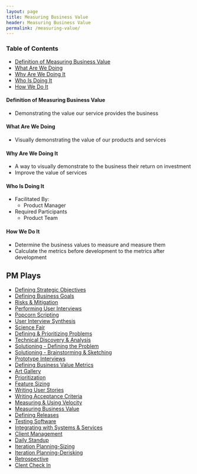 ```yaml
---
layout: page
title: Measuring Business Value
header: Measuring Business Value
permalink: /measuring-value/
---
```

<div class="row">
    <div class="col-md-3">
        <div class="toc">
            <h3>Table of Contents</h3>
                <ul>
                    <li>
                        <a href="#MBV-Definition">
                            Definition of Measuring Business Value
                        </a>
                    </li>
                    <li>
                        <a href="#MBV-What">
                            What Are We Doing
                        </a>
                    </li>
                    <li>
                        <a href="#MBV-Why">
                            Why Are We Doing It
                        </a>
                    </li>
                    <li>
                        <a href="#MBV-Who">
                            Who Is Doing It
                        </a>
                    </li>
                    <li>
                        <a href="#MBV-How">
                            How We Do It
                        </a>
                   </ul>
        </div>
    </div>
    <div class="col-md-6">
    <h4 class="MBV-Definition" id="MBV-Definition">
            Definition of Measuring Business Value
        </h4>
        <ul>
            <li>
                Demonstrating the value our service provides the business
            </li>
        </ul>
        <h4 class="MBV-What" id="MBV-What">
            What Are We Doing
        </h4>
	       <ul>
        <li>Visually demonstrating the value of our products and services</li>
	</ul>
        <h4 class="MBV-Why" id="MBV-Why">
            Why Are We Doing It
        </h4>
        <ul>
          <li>A way to visually demonstrate to the business their return on investment</li>
          <li>Improve the value of services</li>
	       </ul>
        <h4 class="MBV-Who" id="MBV-Who">
            Who Is Doing It
        </h4>
        <ul>
            <li>Facilitated By:
                <ul>
                    <li>Product Manager</li>
                </ul>
            </li>
            <li>Required Participants
                <ul>
                    <li>Product Team</li>
                </ul>
            </li>
        </ul>
<h4 class="MBV-How" id="MBV-How">
    How We Do It
</h4>
<ul>
    <li>Determine the business values to measure and measure them</li>
    <li>Calculate the metrics before development to the metrics after development</li>
</ul>
    </div>
    <div class="col-md-3">
        <div class="sideLinks">
            <h2>PM Plays</h2>
                <ul>
                    <li><a href="{{ site.baseurl }}/strategic-objectives">Defining Strategic Objectives</a></li>
                    <li><a href="{{ site.baseurl }}/business-goals">Defining Business Goals</a></li>
                    <li><a href="{{ site.baseurl }}/risks-mitigation">Risks &amp; Mitigation</a></li>
                    <li><a href="{{ site.baseurl }}/user-interviews">Performing User Interviews</a></li>
                    <li><a href="{{ site.baseurl }}/popcorn-scripting">Popcorn Scripting</a></li>
                    <li><a href="{{ site.baseurl }}/interview-synthesis">User Interview Synthesis</a></li>
                    <li><a href="{{ site.baseurl }}/science-fair">Science Fair</a></li>
                    <li><a href="{{ site.baseurl }}/defining-problems">Defining &amp; Prioritizing Problems</a></li>
                    <li><a href="{{ site.baseurl }}/technical-discovery">Technical Discovery &amp; Analysis</a></li>
                    <li><a href="{{ site.baseurl }}/solutioning-problem">Solutioning - Defining the Problem</a></li>
                    <li><a href="{{ site.baseurl }}/solutioning-sketching">Solutioning - Brainstorming &amp; Sketching</a></li>
                    <li><a href="{{ site.baseurl }}/prototype-interviews">Prototype Interviews</a></li>
                    <li><a href="{{ site.baseurl }}/business-metrics">Defining Business Value Metrics</a></li>
                    <li><a href="{{ site.baseurl }}/art-gallery">Art Gallery</a></li>
                    <li><a href="{{ site.baseurl }}/prioritization">Prioritization</a></li>
                    <li><a href="{{ site.baseurl }}/feature-sizing">Feature Sizing</a></li>
                    <li><a href="{{ site.baseurl }}/user-stories">Writing User Stories</a></li>
                    <li><a href="{{ site.baseurl }}/acceptance-criteria">Writing Acceptance Criteria</a></li>
                    <li><a href="{{ site.baseurl }}/measuring-velocity">Measuring &amp; Using Velocity</a></li>
                    <li><a href="{{ site.baseurl }}/measuring-value">Measuring Business Value</a></li>
                    <li><a href="{{ site.baseurl }}/defining-releases">Defining Releases</a></li>
                    <li><a href="{{ site.baseurl }}/testing-software">Testing Software</a></li>
                    <li><a href="{{ site.baseurl }}/system-services">Integrating with Systems &amp; Services</a></li>
                    <li><a href="{{ site.baseurl }}/client-management">Client Management</a></li>
                    <li><a href="{{ site.baseurl }}/daily-standup">Daily Standup</a></li>
                    <li><a href="{{ site.baseurl }}/sizing">Iteration Planning-Sizing</a></li>
                    <li><a href="{{ site.baseurl }}/derisking">Iteration Planning-Derisking</a></li>
                    <li><a href="{{ site.baseurl }}/retrospective">Retrospective</a></li>
                    <li><a href="{{ site.baseurl }}/check-in">Clent Check In</a></li>
                </ul>
          </div>
    </div>
</div>
